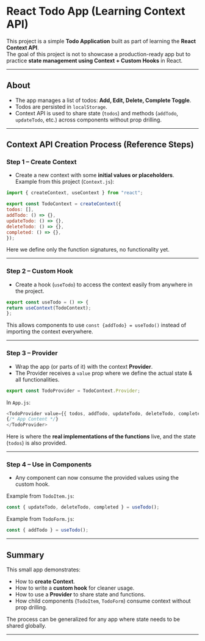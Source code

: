 <!-- Steps for context cretion 
1- create context (example : max)
    just functions without any functionality init.
2 - custom hook 
    named useMax that returns our context via useContext(max)
3 - Context Provider
    MaxProvider = Max.Provider

step 2 the useMax will be imported in App and functions functionalities will be defined -->

# React Todo App (Learning Context API)

This project is a simple **Todo Application** built as part of learning the **React Context API**.  
The goal of this project is not to showcase a production-ready app but to practice **state management using Context + Custom Hooks** in React.

---

## About
- The app manages a list of todos: **Add, Edit, Delete, Complete Toggle**.
- Todos are persisted in `localStorage`.
- Context API is used to share state (`todos`) and methods (`addTodo`, `updateTodo`, etc.) across components without prop drilling.

---

## Context API Creation Process (Reference Steps)

### Step 1 – Create Context
- Create a new context with some **initial values or placeholders**.  
  Example from this project (`Context.js`):
```js
import { createContext, useContext } from "react";

export const TodoContext = createContext({
todos: [],
addTodo: () => {},
updateTodo: () => {},
deleteTodo: () => {},
completed: () => {},
});
```

Here we define only the function signatures, no functionality yet.

---

### Step 2 – Custom Hook
- Create a hook (`useTodo`) to access the context easily from anywhere in the project.
```js
export const useTodo = () => {
return useContext(TodoContext);
};
```

This allows components to use `const {addTodo} = useTodo()` instead of importing the context everywhere.

---

### Step 3 – Provider
- Wrap the app (or parts of it) with the context **Provider**.  
- The Provider receives a `value` prop where we define the actual state & all functionalities.

```js
export const TodoProvider = TodoContext.Provider;
```

In `App.js`:

```js
<TodoProvider value={{ todos, addTodo, updateTodo, deleteTodo, completed }}>
{/* App Content */}
</TodoProvider>
```

Here is where the **real implementations of the functions** live, and the state (`todos`) is also provided.

---

### Step 4 – Use in Components
- Any component can now consume the provided values using the custom hook.

Example from `TodoItem.js`:
```js
const { updateTodo, deleteTodo, completed } = useTodo();
```
Example from `TodoForm.js`:
```js
const { addTodo } = useTodo();
```

---

## Summary
This small app demonstrates:
- How to **create Context**.
- How to write a **custom hook** for cleaner usage.
- How to use a **Provider** to share state and functions.
- How child components (`TodoItem`, `TodoForm`) consume context without prop drilling.

The process can be generalized for any app where state needs to be shared globally.

---

